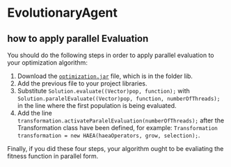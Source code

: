 # EvolutionaryAgent

## how to apply parallel Evaluation

You should do the following steps in order to apply parallel evaluation to your optimization algorithm:

1. Download the [`optimization.jar`](https://github.com/camilourd/EvolutionaryAgent/raw/master/lib/optimization.jar) file, which is in the folder lib.
2. Add the previous file to your project libraries.
3. Substitute `Solution.evaluate((Vector)pop, function);` with `Solution.paralelEvaluate((Vector)pop, function, numberOfThreads);` in the line where the first population is being evaluated.
4. Add the line `transformation.activateParalelEvaluation(numberOfThreads);` after the Transformation class have been defined, for example: `Transformation transformation = new HAEA(haeaOperators, grow, selection);`.

Finally, if you did these four steps, your algorithm ought to be evaliating the fitness function in parallel form.
